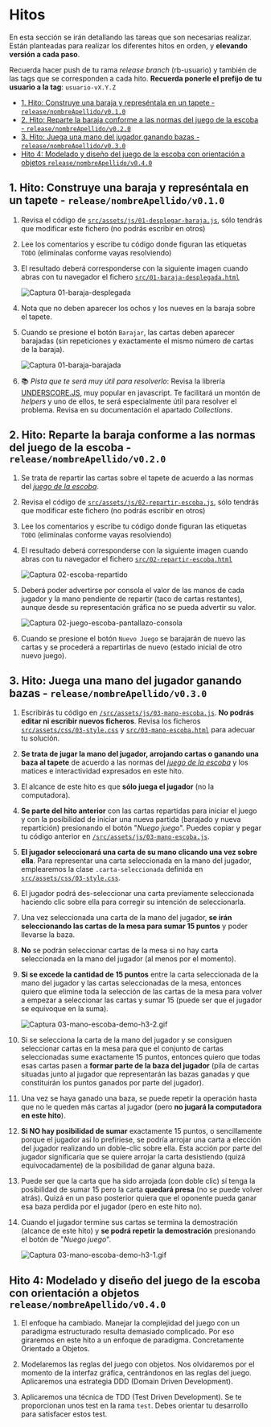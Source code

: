 # Hitos

En esta sección se irán detallando las tareas que son necesarias realizar. Están planteadas para realizar los diferentes hitos en orden, y **elevando versión a cada paso**.

Recuerda hacer push de tu rama *release branch* (rb-usuario) y también de las tags que se corresponden a cada hito. **Recuerda ponerle el prefijo de tu usuario a la tag**: `usuario-vX.Y.Z`

- [1. Hito: Construye una baraja y represéntala en un tapete - `release/nombreApellido/v0.1.0`](#1-hito-construye-una-baraja-y-represéntala-en-un-tapete---releasenombreapellidov010)
- [2. Hito: Reparte la baraja conforme a las normas del juego de la escoba - `release/nombreApellido/v0.2.0`](#2-hito-reparte-la-baraja-conforme-a-las-normas-del-juego-de-la-escoba---releasenombreapellidov020)
- [3. Hito: Juega una mano del jugador ganando bazas - `release/nombreApellido/v0.3.0`](#3-hito-juega-una-mano-del-jugador-ganando-bazas---releasenombreapellidov030)
- [Hito 4: Modelado y diseño del juego de la escoba con orientación a objetos `release/nombreApellido/v0.4.0`](#hito-4-modelado-y-diseño-del-juego-de-la-escoba-con-orientación-a-objetos-releasenombreapellidov040)

## 1. Hito: Construye una baraja y represéntala en un tapete - `release/nombreApellido/v0.1.0`

1. Revisa el código de [`src/assets/js/01-desplegar-baraja.js`](../src/assets/js/01-desplegar-baraja.js), sólo tendrás que modificar este fichero (no podrás escribir en otros)

1. Lee los comentarios y escribe tu código donde figuran las etiquetas `TODO` (elimínalas conforme vayas resolviendo)

1. El resultado deberá corresponderse con la siguiente imagen cuando abras con tu navegador el fichero [`src/01-baraja-desplegada.html`](../src/02-repartir-escoba.html)

    ![Captura 01-baraja-desplegada](./img/01-baraja-desplegada.png)

1. Nota que no deben aparecer los ochos y los nueves en la baraja sobre el tapete.

1. Cuando se presione el botón `Barajar`, las cartas deben aparecer barajadas (sin repeticiones y exactamente el mismo número de cartas de la baraja).

    ![Captura 01-baraja-barajada](./img/01-baraja-barajada.png)

1. 📚 *Pista que te será muy útil para resolverlo*: Revisa la  librería [UNDERSCORE.JS](https://underscorejs.org/#), muy popular en javascript. Te facilitará un montón de *helpers* y uno de ellos, te será especialmente útil para resolver el problema. Revisa en su documentación el apartado *Collections*.

## 2. Hito: Reparte la baraja conforme a las normas del juego de la escoba - `release/nombreApellido/v0.2.0`

1. Se trata de repartir las cartas sobre el tapete de acuerdo a las normas del [*juego de la escoba*](https://es.wikipedia.org/wiki/Escoba_del_15).

2. Revisa el código de [`src/assets/js/02-repartir-escoba.js`](../src/assets/js/02-repartir-escoba.js), sólo tendrás que modificar este fichero (no podrás escribir en otros)

3. Lee los comentarios y escribe tu código donde figuran las etiquetas `TODO` (elimínalas conforme vayas resolviendo)

4. El resultado deberá corresponderse con la siguiente imagen cuando abras con tu navegador el fichero [`src/02-repartir-escoba.html`](../src/02-repartir-escoba.html)

    ![Captura 02-escoba-repartido](./img/02-juego-escoba-repartido.png)

5. Deberá poder advertirse por consola el valor de las manos de cada jugador y la mano pendiente de repartir (taco de cartas restantes), aunque desde su representación gráfica no se pueda advertir su valor.

    ![Captura 02-juego-escoba-pantallazo-consola](img/02-juego-escoba-pantallazo-consola.png)

6. Cuando se presione el botón `Nuevo Juego` se barajarán de nuevo las cartas y se procederá a repartirlas de nuevo (estado inicial de otro nuevo juego).

## 3. Hito: Juega una mano del jugador ganando bazas - `release/nombreApellido/v0.3.0`

1. Escribirás tu código en [`/src/assets/js/03-mano-escoba.js`](../src/assets/js/03-mano-escoba.js). **No podrás editar ni escribir nuevos ficheros**. Revisa los ficheros [`src/assets/css/03-style.css`](../src/assets/css/03-style.css) y [`src/03-mano-escoba.html`](../src/03-mano-escoba.html) para adecuar tu solución.

1. **Se trata de jugar la mano del jugador, arrojando cartas o ganando una baza al tapete** de acuerdo a las normas del [*juego de la escoba*](https://es.wikipedia.org/wiki/Escoba_del_15) y los matices e interactividad expresados en este hito.

1. El alcance de este hito es que **sólo juega el jugador** (no la computadora).

1. **Se parte del hito anterior** con las cartas repartidas para iniciar el juego y con la posibilidad de iniciar una nueva partida (barajado y nueva repartición) presionando el botón "*Nuego juego*". Puedes copiar y pegar tu código anterior en [`/src/assets/js/03-mano-escoba.js`](../src/assets/js/03-mano-escoba.js).

1. **El jugador seleccionará una carta de su mano clicando una vez sobre ella**. Para representar una carta seleccionada en la mano del jugador, emplearemos la clase `.carta-seleccionada` definida en [`src/assets/css/03-style.css`](../src/assets/css/03-style.css).

1. El jugador podrá des-seleccionar una carta previamente seleccionada haciendo clic sobre ella para corregir su intención de seleccionarla.

1. Una vez seleccionada una carta de la mano del jugador, **se irán seleccionando las cartas de la mesa para sumar 15 puntos** y poder llevarse la baza.

1. **No** se podrán seleccionar cartas de la mesa si no hay carta seleccionada en la mano del jugador (al menos por el momento).

1. **Si se excede la cantidad de 15 puntos** entre la carta seleccionada de la mano del jugador y las cartas seleccionadas de la mesa, entonces quiero que elimine toda la selección de las cartas de la mesa para volver a empezar a seleccionar las cartas y sumar 15 (puede ser que el jugador se equivoque en la suma).

    ![Captura 03-mano-escoba-demo-h3-2.gif](img/03-mano-escoba-demo-h3-2.gif)

1. Si se selecciona la carta de la mano del jugador y se consiguen seleccionar cartas en la mesa para que el conjunto de cartas seleccionadas sume exactamente 15 puntos, entonces quiero que todas esas cartas pasen a **formar parte de la baza del jugador** (pila de cartas situadas junto al jugador que representarán las bazas ganadas y que constituirán los puntos ganados por parte del jugador).

1. Una vez se haya ganado una baza, se puede repetir la operación hasta que no le queden más cartas al jugador (pero **no jugará la computadora en este hito**).

1. **Si NO hay posibilidad de sumar** exactamente 15 puntos, o sencillamente porque el jugador así lo prefiriese, se podría arrojar una carta a elección del jugador realizando un doble-clic sobre ella. Esta acción por parte del jugador significaría que se quiere arrojar la carta desistiendo (quizá equivocadamente) de la posibilidad de ganar alguna baza.

1. Puede ser que la carta que ha sido arrojada (con doble clic) sí tenga la posibilidad de sumar 15 pero la carta **quedará presa** (no se puede volver atrás). Quizá en un paso posterior quiera que el oponente pueda ganar esa baza perdida por el jugador (pero en este hito no).

1. Cuando el jugador termine sus cartas se termina la demostración (alcance de este hito) y **se podrá repetir la demostración** presionando el botón de  "*Nuego juego*".

    ![Captura 03-mano-escoba-demo-h3-1.gif](img/03-mano-escoba-demo-h3-1.gif)

## Hito 4: Modelado y diseño del juego de la escoba con orientación a objetos `release/nombreApellido/v0.4.0`

1. El enfoque ha cambiado. Manejar la complejidad del juego con un paradigma estructurado resulta demasiado complicado. Por eso giraremos en este hito a un enfoque de paradigma. Concretamente Orientado a Objetos.

1. Modelaremos las reglas del juego con objetos. Nos olvidaremos por el momento de la interfaz gráfica, centrándonos en las reglas del juego. Aplicaremos una estrategia DDD (Domain Driven Development).

1. Aplicaremos una técnica de TDD (Test Driven Development). Se te proporcionan unos test en la rama `test`. Debes orientar tu desarrollo para satisfacer estos test.
